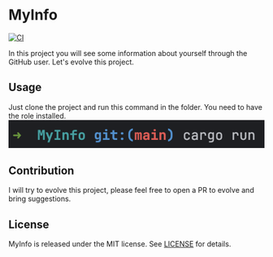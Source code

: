 # MyInfo
[![CI](https://github.com/joaolfp/MyInfo/actions/workflows/CI.yml/badge.svg)](https://github.com/joaolfp/MyInfo/actions/workflows/CI.yml)

In this project you will see some information about yourself through the GitHub user. Let's evolve this project.

## Usage
Just clone the project and run this command in the folder. You need to have the role installed.
<img src="https://github.com/joaolfp/MyInfo/blob/main/images/run.png">

## Contribution

I will try to evolve this project, please feel free to open a PR to evolve and bring suggestions.

## License
MyInfo is released under the MIT license. See [LICENSE](https://github.com/joaolfp/MyInfo/blob/main/LICENSE) for details.
